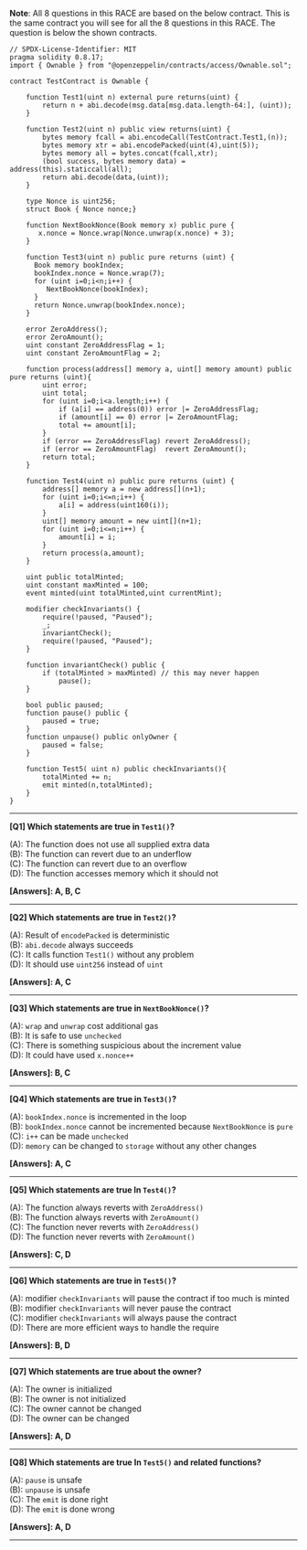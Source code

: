 **Note**: All 8 questions in this RACE are based on the below contract. This is the same contract you will see for all the 8 questions in this RACE. The question is below the shown contracts.

```solidity
// SPDX-License-Identifier: MIT
pragma solidity 0.8.17;
import { Ownable } from "@openzeppelin/contracts/access/Ownable.sol";

contract TestContract is Ownable {
   
    function Test1(uint n) external pure returns(uint) {
        return n + abi.decode(msg.data[msg.data.length-64:], (uint));
    }

    function Test2(uint n) public view returns(uint) {
        bytes memory fcall = abi.encodeCall(TestContract.Test1,(n));
        bytes memory xtr = abi.encodePacked(uint(4),uint(5));
        bytes memory all = bytes.concat(fcall,xtr);
        (bool success, bytes memory data) = address(this).staticcall(all);
        return abi.decode(data,(uint));
    } 

    type Nonce is uint256;
    struct Book { Nonce nonce;}
    
    function NextBookNonce(Book memory x) public pure {
       x.nonce = Nonce.wrap(Nonce.unwrap(x.nonce) + 3);
    }

    function Test3(uint n) public pure returns (uint) {
      Book memory bookIndex;
      bookIndex.nonce = Nonce.wrap(7);
      for (uint i=0;i<n;i++) {
         NextBookNonce(bookIndex);
      }   
      return Nonce.unwrap(bookIndex.nonce);
    }

    error ZeroAddress();
    error ZeroAmount();
    uint constant ZeroAddressFlag = 1;
    uint constant ZeroAmountFlag = 2;

    function process(address[] memory a, uint[] memory amount) public pure returns (uint){
        uint error;
        uint total;
        for (uint i=0;i<a.length;i++) {
            if (a[i] == address(0)) error |= ZeroAddressFlag;
            if (amount[i] == 0) error |= ZeroAmountFlag;
            total += amount[i];
        }
        if (error == ZeroAddressFlag) revert ZeroAddress();
        if (error == ZeroAmountFlag)  revert ZeroAmount();
        return total;
    }

    function Test4(uint n) public pure returns (uint) {
        address[] memory a = new address[](n+1);
        for (uint i=0;i<=n;i++) {
            a[i] = address(uint160(i));
        }
        uint[] memory amount = new uint[](n+1);
        for (uint i=0;i<=n;i++) {
            amount[i] = i;
        }    
        return process(a,amount);
    }

    uint public totalMinted;
    uint constant maxMinted = 100;
    event minted(uint totalMinted,uint currentMint);

    modifier checkInvariants() {
        require(!paused, "Paused");
        _;
        invariantCheck();
        require(!paused, "Paused");
    }
    
    function invariantCheck() public {
        if (totalMinted > maxMinted) // this may never happen
            pause();
    }

    bool public paused;
    function pause() public {  
        paused = true;
    }
    function unpause() public onlyOwner {
        paused = false;
    }

    function Test5( uint n) public checkInvariants(){
        totalMinted += n;
        emit minted(n,totalMinted);
    }
}
```

---

**[Q1] Which statements are true in `Test1()`?**

(A): The function does not use all supplied extra data    
(B): The function can revert due to an underflow    
(C): The function can revert due to an overflow    
(D): The function accesses memory which it should not    

**[Answers]: A, B, C**

---

**[Q2] Which statements are true in `Test2()`?**

(A): Result of `encodePacked` is deterministic    
(B): `abi.decode` always succeeds    
(C): It calls function `Test1()` without any problem    
(D): It should use `uint256` instead of `uint`    

**[Answers]: A, C**

---

**[Q3] Which statements are true in `NextBookNonce()`?**

(A): `wrap` and `unwrap` cost additional gas    
(B): It is safe to use `unchecked`    
(C): There is something suspicious about the increment value    
(D): It could have used `x.nonce++`    

**[Answers]: B, C**

---

**[Q4] Which statements are true in `Test3()`?**

(A): ``bookIndex.nonce`` is incremented in the loop    
(B): ``bookIndex.nonce`` cannot be incremented because `NextBookNonce` is `pure`    
(C): ``i++`` can be made `unchecked`    
(D): ``memory`` can be changed to `storage` without any other changes    

**[Answers]: A, C**

---

**[Q5] Which statements are true In `Test4()`?**

(A): The function always reverts with ``ZeroAddress()``    
(B): The function always reverts with ``ZeroAmount()``    
(C): The function never reverts with ``ZeroAddress()``    
(D): The function never reverts with ``ZeroAmount()``    

**[Answers]: C, D**

---

**[Q6] Which statements are true in `Test5()`?**

(A): modifier ``checkInvariants`` will pause the contract if too much is minted    
(B): modifier ``checkInvariants`` will never pause the contract    
(C): modifier ``checkInvariants`` will always pause the contract    
(D): There are more efficient ways to handle the require    

**[Answers]: B, D**

---

**[Q7] Which statements are true about the owner?**

(A): The owner is initialized    
(B): The owner is not initialized    
(C): The owner cannot be changed    
(D): The owner can be changed    

**[Answers]: A, D**

---

**[Q8] Which statements are true In `Test5()` and related functions?**

(A): ``pause`` is unsafe    
(B): ``unpause`` is unsafe    
(C): The ``emit`` is done right    
(D): The ``emit`` is done wrong    

**[Answers]: A, D**

---
